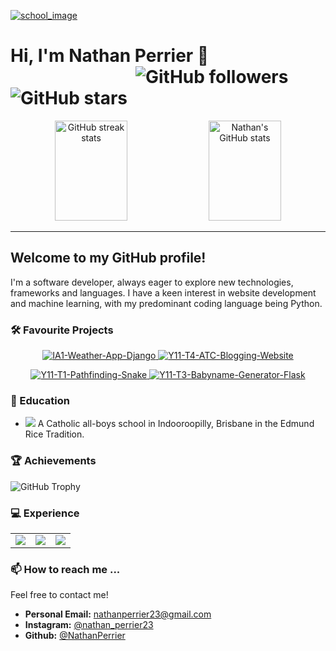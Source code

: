 [![school_image](Assets/school.jpg)](https://github.com/NathanPerrier)

# Hi, I'm Nathan Perrier 👋           <span align="right" style="right:0;padding-left: 200px">![GitHub followers](https://img.shields.io/github/followers/NathanPerrier?label=Followers&style=social)     ![GitHub stars](https://img.shields.io/github/stars/NathanPerrier?label=Stars&style=social)</span>

<p align="center">
  <img src="https://github-readme-streak-stats.herokuapp.com/?user=NathanPerrier" alt="GitHub streak stats" style="width: 48%;  height: 160px"/>
  <img src="https://github-readme-stats.vercel.app/api?username=NathanPerrier&show_icons=true" alt="Nathan's GitHub stats" style="width: 48%; height: 160px"/>
</p>



---

## Welcome to my GitHub profile!

I'm a software developer, always eager to explore new technologies, frameworks and languages. I have a keen interest in website development and machine learning, with my predominant coding language being Python.


### 🛠 Favourite Projects
<p align="center">
  <a href="https://github.com/NathanPerrier/IA1-Weather-App-Django">
    <img src="https://github-readme-stats.vercel.app/api/pin/?username=NathanPerrier&repo=IA1-Weather-App-Django" alt="IA1-Weather-App-Django">
  </a>
  <a href="https://github.com/NathanPerrier/Y11-T4-ATC-Blogging-Website">
    <img src="https://github-readme-stats.vercel.app/api/pin/?username=NathanPerrier&repo=Y11-T4-ATC-Blogging-Website" alt="Y11-T4-ATC-Blogging-Website">
  </a>
</p>
<p align="center">
  <a href="https://github.com/NathanPerrier/Y11-T1-Pathfinding-Snake">
    <img src="https://github-readme-stats.vercel.app/api/pin/?username=NathanPerrier&repo=Y11-T1-Pathfinding-Snake" alt="Y11-T1-Pathfinding-Snake">
  </a>
  <a href="https://github.com/NathanPerrier/Y11-T3-Babyname-Generator-Flask">
    <img src="https://github-readme-stats.vercel.app/api/pin/?username=NathanPerrier&repo=Y11-T3-Babyname-Generator-Flask" alt="Y11-T3-Babyname-Generator-Flask">
  </a>
</p>


### 🏫 Education
-  <img type="image/png" src="https://www.atc.qld.edu.au/favicon.png"> A Catholic all-boys school in Indooroopilly, Brisbane in the Edmund Rice Tradition.

### 🏆 Achievements

![GitHub Trophy](https://github-profile-trophy.vercel.app/?username=NathanPerrier)

### 💻 Experience
<table style="border:0"><tr>
<td><img src="https://github-readme-stats.vercel.app/api/top-langs/?username=NathanPerrier&langs_count=3" /></td>
<td><img src="https://github-readme-stats.vercel.app/api/top-langs/?username=NathanPerrier&langs_count=3&hide=python,html,javascript" /></td>
<td><img src="https://github-readme-stats.vercel.app/api/top-langs/?username=NathanPerrier&langs_count=3&hide=python,html,javascript,c,css,scss" /></td>
</tr></table>



### 📫 How to reach me ...

Feel free to contact me!

- **Personal Email:** nathanperrier23@gmail.com
- **Instagram:** [@nathan_perrier23](https://www.instagram.com/nathan_perrier23/)
- **Github:** [@NathanPerrier](https://github.com/NathanPerrier/)
